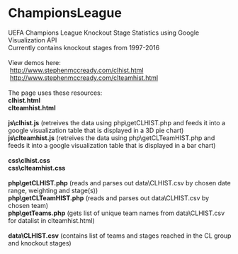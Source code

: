 # ChampionsLeague
UEFA Champions League Knockout Stage Statistics using Google Visualization API<br/>
Currently contains knockout stages from 1997-2016<br/>
<br/>
View demos here:<br/>
&nbsp;http://www.stephenmccready.com/clhist.html<br/>
&nbsp;http://www.stephenmccready.com/clteamhist.html<br/>
<br/>
The page uses these resources:<br/>
<b>clhist.html</b><br/>
<b>clteamhist.html</b><br/>
<br/>
<b>js\clhist.js</b> (retreives the data using php\getCLHIST.php and feeds it into a google visualization table that is displayed in a 3D pie chart)<br/>
<b>js\clteamhist.js</b> (retreives the data using php\getCLTeamHIST.php and feeds it into a google visualization table that is displayed in a bar chart)<br/>
<br/>
<b>css\clhist.css</b><br/>
<b>css\clteamhist.css</b><br/>
<br/>
<b>php\getCLHIST.php</b> (reads and parses out data\CLHIST.csv by chosen date range, weighting and stage(s))<br/>
<b>php\getCLTeamHIST.php</b> (reads and parses out data\CLHIST.csv by chosen team)<br/>
<b>php\getTeams.php</b> (gets list of unique team names from data\CLHIST.csv for datalist in clteamhist.html)<br/>
<br/>
<b>data\CLHIST.csv</b> (contains list of teams and stages reached in the CL group and knockout stages)<br/>
